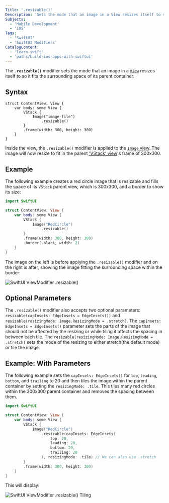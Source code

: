 ```yaml
---
Title: '.resizable()'
Description: 'Sets the mode that an image in a View resizes itself to so it fits the surrounding space of its parent container.'
Subjects:
  - 'Mobile Development'
  - 'iOS'
Tags:
  - 'SwiftUI'
  - 'SwiftUI Modifiers'
CatalogContent:
  - 'learn-swift'
  - 'paths/build-ios-apps-with-swiftui'
---
```


The **`.resizable()`** modifier sets the mode that an image in a [`View`](https://www.codecademy.com/resources/docs/swiftui/views) resizes itself to so it fits the surrounding space of its parent container.

## Syntax

```pseudo
struct ContentView: View {
    var body: some View {
        VStack {
            Image("image-file")
                .resizable()
        }
        .frame(width: 300, height: 300)
    }
}
```

Inside the view, the `.resizable()` modifier is applied to the [`Image` view](https://www.codecademy.com/resources/docs/swiftui/views/image). The image will now resize to fit in the parent ['VStack' view](https://www.codecademy.com/resources/docs/swiftui/views/vstack)'s frame of 300x300.

## Example

The following example creates a red circle image that is resizable and fills the space of its `VStack` parent view, which is 300x300, and a border to show its size:

```swift
import SwiftUI

struct ContentView: View {
    var body: some View {
        VStack {
            Image("RedCircle")
                .resizable()
        }
        .frame(width: 300, height: 300)
        .border(.black, width: 2)
    }
}
```

The image on the left is before applying the `.resizable()` modifier and on the right is after, showing the image fitting the surrounding space within the border:

![SwiftUI ViewModifier .resizable()](https://raw.githubusercontent.com/Codecademy/docs/main/media/swiftui-resizable.png)

## Optional Parameters

The `.resizable()` modifier also accepts two optional parameters: `resizable(capInsets: EdgeInsets = EdgeInsets())` and `resizable(resizingMode: Image.ResizingMode = .stretch)`. The `capInsets: EdgeInsets = EdgeInsets()` parameter sets the parts of the image that should not be affected by the resizing or while tiling it affects the spacing in between each tile. The `resizable(resizingMode: Image.ResizingMode = .stretch)` sets the mode of the resizing to either stretch(the default mode) or tile the image.

## Example: With Parameters

The following example sets the `capInsets: EdgeInsets()` for `top`, `leading`, `bottom`, and `trailing` to 20 and then tiles the image within the parent container by setting the `resizingMode: .tile`. This tiles many red circles within the 300x300 parent container and removes the spacing between them.

```swift
import SwiftUI

struct ContentView: View {
    var body: some View {
        VStack {
            Image("RedCircle")
                .resizable(capInsets: EdgeInsets(
                    top: 20,
                    leading: 20,
                    bottom: 20,
                    trailing: 20
                ), resizingMode: .tile) // We can also use .stretch
        }
        .frame(width: 300, height: 300)
    }
}
```

This will display:

![SwiftUI ViewModifier .resizable() Tiling](https://raw.githubusercontent.com/Codecademy/docs/main/media/swiftui-resizable-tile.png)
